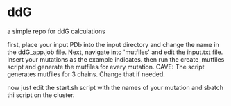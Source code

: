 # ddG
a simple repo for ddG calculations

first, place your input PDb into the input directory and change the name in the ddG_app.job file.
Next, navigate into 'mutfiles' and edit the input.txt file. Insert your mutations as the example indicates. then run the create_mutfiles script and generate the mutfiles for every mutation. CAVE: The script generates mutfiles for 3 chains. Change that if needed.

now just edit the start.sh script with the names of your mutation and sbatch thi script on the cluster.
